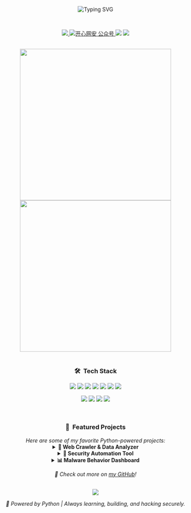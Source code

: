 <!-- Animated Header -->
<p align="center">
  <img src="https://readme-typing-svg.demolab.com?font=Fira+Code&weight=600&size=26&pause=1000&color=58A6FF&center=true&vCenter=true&random=false&width=650&lines=Hello+World%2C+I'm+tang51678;Python+Enthusiast+%7C+Cyber+Security+Lover;Building+Secure+and+Smart+Systems+with+Code" alt="Typing SVG" />
</p>

<!-- Profile Image (Optional) -->
<!-- 如果你有一个头像或技术图示，可在此添加 -->
<!-- <p align="center">
  <img src="https://via.placeholder.com/150/C2DFFF/333?text=💻" width="150" style="border-radius: 50%;" />
</p> -->

<br />

<!-- Badges -->
<p align="center">
  <a href="https://github.com/tang51678">
    <img src="https://img.shields.io/badge/GitHub-Profile-181717?logo=github&color=181717&logoColor=white" />
  </a>
  <a href="https://mp.weixin.qq.com/s?__biz=MzU0NjI5NDMwMA==&mid=2247483649&idx=1&sn=95e25795d2c0a56a9e36f9b1504d63f5&chksm=fb525d05cc25da1357c05499231048a3c73b98063c495f85134d2098621e236a1822622f939b#rd" target="_blank">
    <img src="https://img.shields.io/badge/开心网安-%E5%85%AC%E4%BC%97%E5%8F%B7-28A745?logo=weChat&logoColor=white" alt="开心网安 公众号" />
  </a>
  <img src="https://img.shields.io/badge/Python-3.12+-FFD43B?logo=python&logoColor=blue" />
  <img src="https://img.shields.io/badge/Cyber_Security-Hacker%20Green?logo=safety&color=2EA362" />
</p>

<br />

<!-- Stats -->
<div align="center">
  <img src="https://github-readme-stats.vercel.app/api?username=tang51678&theme=transparent&include_all_commits=true&show_icons=true&hide_border=true&layout=compact&icon_color=36C9C3" width="400" />
  <img src="https://streak-stats.demolab.com?user=tang51678&theme=transparent&date_format=%5BY.%5Dn.j&hide_border=true&stroke=36C9C3" width="400" />
</div>

<br />

<!-- Tech Stack -->
<div align="center">
  <h3>🛠️ &nbsp;Tech Stack</h3>
  <p>
    <img src="https://img.shields.io/badge/Python-3776B1?logo=python&logoColor=white" />
    <img src="https://img.shields.io/badge/Django-0C4B33?logo=django&logoColor=white" />
    <img src="https://img.shields.io/badge/Flask-000000?logo=flask&logoColor=white" />
    <img src="https://img.shields.io/badge/BeautifulSoup-FF9900?logo=python&logoColor=white" />
    <img src="https://img.shields.io/badge/Scrapy-00FF00?logo=Scrapy&logoColor=black" />
    <img src="https://img.shields.io/badge/Pandas-150536?logo=pandas&logoColor=white" />
    <img src="https://img.shields.io/badge/Numpy-016DAA?logo=numpy&logoColor=white" />
  </p>

  <p>
    <img src="https://img.shields.io/badge/Linux-FCC624?logo=linux&logoColor=black" />
    <img src="https://img.shields.io/badge/Git-F05032?logo=git&logoColor=white" />
    <img src="https://img.shields.io/badge/Docker-2496ED?logo=docker&logoColor=white" />
    <img src="https://img.shields.io/badge/CyberSecurity-Red?logo=defense&logoColor=white&color=BF0000" />
  </p>
</div>

<br />

<!-- Projects (示例) -->
<div align="center">
  <h3>🚀 &nbsp;Featured Projects</h3>
  <em>Here are some of my favorite Python-powered projects:</em>

  <details>
    <summary><strong>🐍 Web Crawler & Data Analyzer</strong></summary>
    <p>A Python-based scraper using <code>Scrapy</code> and <code>Pandas</code> to collect and analyze web data. Used for threat intelligence and open-source research.</p>
  </details>

  <details>
    <summary><strong>🔐 Security Automation Tool</strong></summary>
    <p>Built with <code>Django</code> and <code>Requests</code>, automates vulnerability scanning and log analysis for internal pentesting.</p>
  </details>

  <details>
    <summary><strong>📊 Malware Behavior Dashboard</strong></summary>
    <p>Visualization backend powered by <code>Flask</code> + <code>Plotly</code> to monitor suspicious behaviors from sandbox logs.</p>
  </details>
  
  <p><em>🔎 Check out more on <a href="https://github.com/tang51678">my GitHub</a>!</em></p>
</div>

<br />

<!-- Footer -->
<div align="center">
  <img src="https://capsule-render.vercel.app/api?type=waving&color=gradient&height=100&section=footer" />
  <p><em>🚀 Powered by Python | Always learning, building, and hacking securely.</em></p>
</div>

